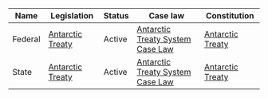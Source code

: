 | Name | Legislation | Status | Case law | Constitution |
|---|---|---|---|---|
| Federal | [Antarctic Treaty](https://www.un.org/Depts/Treaty/Publications/UNTS/Volume_470/v470.pdf) | Active | [Antarctic Treaty System Case Law](https://www.ats.aq/documents/ats_case_law.pdf) | [Antarctic Treaty](https://www.un.org/Depts/Treaty/Publications/UNTS/Volume_470/v470.pdf) |
| State | [Antarctic Treaty](https://www.un.org/Depts/Treaty/Publications/UNTS/Volume_470/v470.pdf) | Active | [Antarctic Treaty System Case Law](https://www.ats.aq/documents/ats_case_law.pdf) | [Antarctic Treaty](https://www.un.org/Depts/Treaty/Publications/UNTS/Volume_470/v470.pdf) |